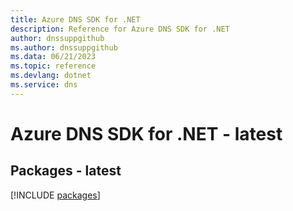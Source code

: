 ```yaml
---
title: Azure DNS SDK for .NET
description: Reference for Azure DNS SDK for .NET
author: dnssuppgithub
ms.author: dnssuppgithub
ms.data: 06/21/2023
ms.topic: reference
ms.devlang: dotnet
ms.service: dns
---
```

# Azure DNS SDK for .NET - latest
## Packages - latest
[!INCLUDE [packages](dns-index.md)]